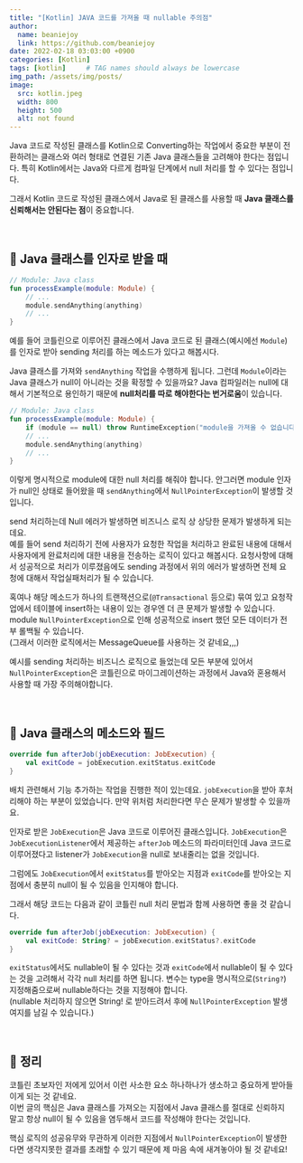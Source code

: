 ```yaml
---
title: "[Kotlin] JAVA 코드를 가져올 때 nullable 주의점"
author:
  name: beaniejoy
  link: https://github.com/beaniejoy
date: 2022-02-18 03:03:00 +0900
categories: [Kotlin]
tags: [kotlin]     # TAG names should always be lowercase
img_path: /assets/img/posts/
image:
  src: kotlin.jpeg
  width: 800
  height: 500
  alt: not found
---
```


Java 코드로 작성된 클래스를 Kotlin으로 Converting하는 작업에서 중요한 부분이 전환하려는 클래스와 여러 형태로 연결된 기존 Java 클래스들을 고려해야 한다는 점입니다. 특히 Kotlin에서는 Java와 다르게 컴파일 단계에서 null 처리를 할 수 있다는 점입니다.

그래서 Kotlin 코드로 작성된 클래스에서 Java로 된 클래스를 사용할 때 **Java 클래스를 신뢰해서는 안된다는 점**이 중요합니다.

<br>

## 📌 Java 클래스를 인자로 받을 때

```kotlin
// Module: Java class
fun processExample(module: Module) {
    // ...
    module.sendAnything(anything)
    // ...
}
```

예를 들어 코틀린으로 이루어진 클래스에서 Java 코드로 된 클래스(예시에선 `Module`)를 인자로 받아 sending 처리를 하는 메소드가 있다고 해봅시다.

Java 클래스를 가져와 `sendAnything` 작업을 수행하게 됩니다. 그런데 `Module`이라는 Java 클래스가 null이 아니라는 것을 확정할 수 있을까요? Java 컴파일러는 null에 대해서 기본적으로 용인하기 때문에 **null처리를 따로 해야한다는 번거로움**이 있습니다.

```kotlin
// Module: Java class
fun processExample(module: Module) {
    if (module == null) throw RuntimeException("module을 가져올 수 없습니다.")
    // ...
    module.sendAnything(anything)
    // ...
}
```

이렇게 명시적으로 module에 대한 null 처리를 해줘야 합니다. 안그러면 module 인자가 null인 상태로 들어왔을 때 `sendAnything`에서 `NullPointerException`이 발생할 것입니다. 

send 처리하는데 Null 에러가 발생하면 비즈니스 로직 상 상당한 문제가 발생하게 되는데요.  
예를 들어 send 처리하기 전에 사용자가 요청한 작업을 처리하고 완료된 내용에 대해서 사용자에게 완료처리에 대한 내용을 전송하는 로직이 있다고 해봅시다. 요청사항에 대해서 성공적으로 처리가 이루졌음에도 sending 과정에서 위의 에러가 발생하면 전체 요청에 대해서 작업실패처리가 될 수 있습니다.

혹여나 해당 메소드가 하나의 트랜잭션으로(`@Transactional` 등으로) 묶여 있고 요청작업에서 테이블에 insert하는 내용이 있는 경우엔 더 큰 문제가 발생할 수 있습니다.  
module `NullPointerException`으로 인해 성공적으로 insert 했던 모든 데이터가 전부 롤백될 수 있습니다.  
(그래서 이러한 로직에서는 MessageQueue를 사용하는 것 같네요,,,)

예시를 sending 처리하는 비즈니스 로직으로 들었는데 모든 부분에 있어서 `NullPointerException`은 코틀린으로 마이그레이션하는 과정에서 Java와 혼용해서 사용할 때 가장 주의해야합니다.

<br>

## 📌 Java 클래스의 메소드와 필드

```kotlin
override fun afterJob(jobExecution: JobExecution) {
    val exitCode = jobExecution.exitStatus.exitCode
}
```

배치 관련해서 기능 추가하는 작업을 진행한 적이 있는데요. `jobExecution`을 받아 후처리해야 하는 부분이 있었습니다. 만약 위처럼 처리한다면 무슨 문제가 발생할 수 있을까요.

인자로 받은 `JobExecution`은 Java 코드로 이루어진 클래스입니다. `JobExecution`은 `JobExecutionListener`에서 제공하는 `afterJob` 메소드의 파라미터인데 Java 코드로 이루어졌다고 listener가 `JobExecution`을 null로 보내줄리는 없을 것입니다.

그럼에도 `JobExecution`에서 `exitStatus`를 받아오는 지점과 `exitCode`를 받아오는 지점에서 충분히 null이 될 수 있음을 인지해야 합니다. 

그래서 해당 코드는 다음과 같이 코틀린 null 처리 문법과 함께 사용하면 좋을 것 같습니다.

```kotlin
override fun afterJob(jobExecution: JobExecution) {
    val exitCode: String? = jobExecution.exitStatus?.exitCode
}
```

`exitStatus`에서도 nullable이 될 수 있다는 것과 `exitCode`에서 nullable이 될 수 있다는 것을 고려해서 각각 null 처리를 하면 됩니다. 변수는 type을 명시적으로(`String?`) 지정해줌으로써 nullable하다는 것을 지정해야 합니다.  
(nullable 처리하지 않으면 String! 로 받아드려서 후에 `NullPointerException` 발생 여지를 남길 수 있습니다.)

<br>

## 📌 정리

코틀린 초보자인 저에게 있어서 이런 사소한 요소 하나하나가 생소하고 중요하게 받아들이게 되는 것 같네요.   
이번 글의 핵심은 Java 클래스를 가져오는 지점에서 Java 클래스를 절대로 신뢰하지 말고 항상 null이 될 수 있음을 염두해서 코드를 작성해야 한다는 것입니다.

핵심 로직의 성공유무와 무관하게 이러한 지점에서 `NullPointerException`이 발생한다면 생각지못한 결과를 초래할 수 있기 때문에 제 마음 속에 새겨놓아야 될 것 같네요!
